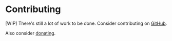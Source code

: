 # Contributing

[WIP] There's still a lot of work to be done.
Consider contributing on [GitHub](https://github.com/Tudorhc5/hello-hc5-ro).


Also consider [donating](https://ko-fi.com/tudorhc5).